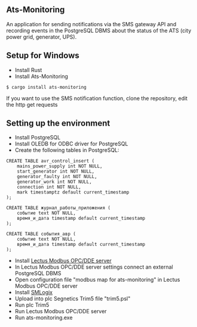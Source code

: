 ## Ats-Monitoring
An application for sending notifications via the SMS gateway API and recording events in the PostgreSQL DBMS about the status of the ATS (city power grid, generator, UPS).
## Setup for Windows
* Install Rust
* Install Ats-Monitoring
```
$ cargo install ats-monitoring
```
If you want to use the SMS notification function, clone the repository, edit the http get requests
## Setting up the environment
* Install PostgreSQL
* Install OLEDB for ODBC driver for PostgreSQL
* Create the following tables in PostgreSQL:
```
CREATE TABLE avr_control_insert (
    mains_power_supply int NOT NULL,
    start_generator int NOT NULL,
    generator_faulty int NOT NULL,
    generator_work int NOT NULL,
    connection int NOT NULL,
    mark timestamptz default current_timestamp
);
```
```
CREATE TABLE журнал_работы_приложения (
    событие text NOT NULL,
    время_и_дата timestamp default current_timestamp
);
```
```
CREATE TABLE события_авр (
    событие text NOT NULL,
    время_и_дата timestamp default current_timestamp
);
```
* Install [Lectus Modbus OPC/DDE server](http://www.lectussoft.com/)
* In Lectus Modbus OPC/DDE server settings connect an external PostgreSQL DBMS
* Open configuration file "modbus map for ats-monitoring" in Lectus Modbus OPC/DDE server
* Install [SMLogix](https://segnetics.com/ru/smlogix)
* Upload into plc Segnetics Trim5 file "trim5.psl"
* Run plc Trim5
* Run Lectus Modbus OPC/DDE server
* Run ats-monitoring.exe
